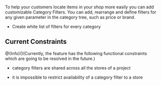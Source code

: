To help your customers locate items in your shop more easily you can add customizable Category Filters. You can add, rearrange and define filters for any given parameter in the category tree, such as price or brand.

* Create white list of filters for every category

## Current Constraints

@(Info)()(Currently, the feature has the following functional constraints which are going to be resolved in the future.)

* category filters are shared across all the stores of a project

* it is impossible to restrict availability of a category filter to a store

